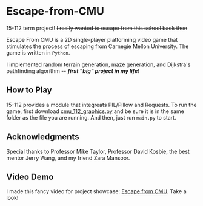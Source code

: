 # Escape-from-CMU
15-112 term project! 
~~I really wanted to escape from this school back then~~

Escape From CMU is a 2D single-player platforming video game that stimulates the process of escaping from Carnegie Mellon University. The game is written in `Python`.

I implemented random terrain generation, maze generation, and Dijkstra's pathfinding algorithm -- ***first "big" project in my life***!

## How to Play
15-112 provides a module that integreats PIL/Pillow and Requests. To run the game, first download [cmu_112_graphics.py](https://kosbie.net/cmu/fall-21/15-112/notes/cmu_112_graphics.py) and be sure it is in the same folder as the file you are running. And then, just run `main.py` to start.

## Acknowledgments
Special thanks to Professor Mike Taylor, Professor David Kosbie, the best mentor Jerry Wang, and my friend Zara Mansoor.

## Video Demo
I made this fancy video for project showcase: [Escape from CMU](https://www.youtube.com/watch?v=5MDm7-sJ0sQ&t=3s). Take a look!


